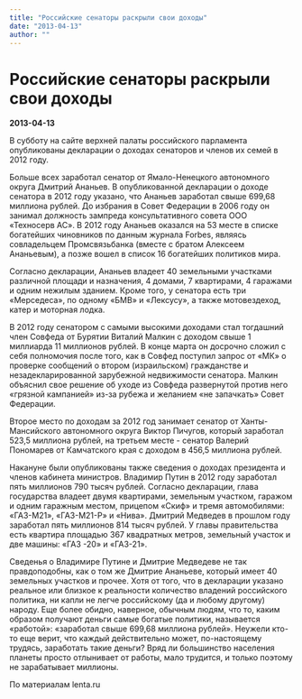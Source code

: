 ```yaml
---
title: "Российские сенаторы раскрыли свои доходы"
date: "2013-04-13"
author: ""
---
```


# Российские сенаторы раскрыли свои доходы

**2013-04-13** 

В субботу на сайте верхней палаты российского парламента опубликованы декларации о доходах сенаторов и членов их семей в 2012 году.

Больше всех заработал сенатор от Ямало-Ненецкого автономного округа Дмитрий Ананьев. В опубликованной декларации о доходе сенатора в 2012 году указано, что Ананьев заработал свыше 699,68 миллиона рублей. До избрания в Совет Федерации в 2006 году он занимал должность зампреда консультативного совета ООО «Техносерв АС». В 2012 году Ананьев оказался на 53 месте в списке богатейших чиновников по данным журнала Forbes, являясь совладельцем Промсвязьбанка (вместе с братом Алексеем Ананьевым), а позже вошел в список 16 богатейших политиков мира.

Согласно декларации, Ананьев владеет 40 земельными участками различной площади и назначения, 4 домами, 7 квартирами, 4 гаражами и одним нежилым зданием. Кроме того, у сенатора есть три «Мерседеса», по одному «БМВ» и «Лексусу», а также мотовездеход, катер и моторная лодка.

В 2012 году сенатором с самыми высокими доходами стал тогдашний член Совфеда от Бурятии Виталий Малкин с доходом свыше 1 миллиарда 11 миллионов рублей. В конце марта он досрочно сложил с себя полномочия после того, как в Совфед поступил запрос от «МК» о проверке сообщений о втором (израильском) гражданстве и незадекларированной зарубежной недвижимости сенатора. Малкин объяснил свое решение об уходе из Совфеда развернутой против него «грязной кампанией» из-за рубежа и желанием «не запачкать» Совет Федерации.

Второе место по доходам за 2012 год занимает сенатор от Ханты-Мансийского автономного округа Виктор Пичугов, который заработал 523,5 миллиона рублей, на третьем месте - сенатор Валерий Пономарев от Камчатского края с доходом в 456,5 миллиона рублей.

Накануне были опубликованы также сведения о доходах президента и членов кабинета министров. Владимир Путин в 2012 году заработал пять миллионов 790 тысяч рублей. Согласно декларации, глава государства владеет двумя квартирами, земельным участком, гаражом и одним гаражным местом, прицепом «Скиф» и тремя автомобилями: «ГАЗ-М21», «ГАЗ-М21-Р» и «Нива». Дмитрий Медведев в прошлом году заработал пять миллионов 814 тысяч рублей. У главы правительства есть квартира площадью 367 квадратных метров, земельный участок и две машины: «ГАЗ -20» и «ГАЗ-21».

Сведенья о Владимире Путине и Дмитрие Медведеве не так правдоподобны, как о том же Дмитрие Ананьеве, который имеет 40 земельных участков и прочее. Хотя от того, что в декларации указано реальное или близкое к реальности количество владений российского политика, ни капли не легче российскому (да и любому другому) народу. Еще более обидно, наверное, обычным людям, что то, каким образом получают деньги самые богатые политики, называется «работой»: «заработал свыше 699,68 миллиона рублей». Неужели кто-то еще верит, что каждый действительно может, по-настоящему трудясь, заработать такие деньги? Вряд ли большинство населения планеты просто отлынивает от работы, мало трудится, и только поэтому не зарабатывает миллионы. 

По материалам lenta.ru